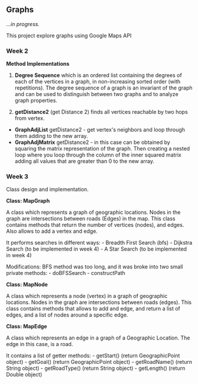 ## Graphs

_...in progress._

This project explore graphs using Google Maps API

### Week 2

**Method Implementations**

1. **Degree Sequence** which is an ordered list containing the degrees of each of the vertices in a graph, in non-increasing sorted order (with repetitions). The degree sequence of a graph is an invariant of the graph and can be used to distinguish between two graphs and to analyze graph properties.

2. **getDistance2** (get Distance 2) finds all vertices reachable by two hops from vertex.
  - **GraphAdjList** getDistance2 - get vertex's neighbors and loop through them adding to the new array.
  - **GraphAdjMatrix** getDistance2 - in this case can be obtained by squaring the matrix representation of the graph. Then creating a nested loop where you loop through the column of the inner squared matrix adding all values that are greater than 0 to the new array.

### Week 3

Class design and implementation.


**Class: MapGraph**

  A class which represents a graph of geographic locations.
  Nodes in the graph are intersections between roads (Edges) in the map.
  This class contains methods that return the number of vertices (nodes), and edges.
  Also allows to add a vertex and edge.

  It performs searches in different ways:
    - Breadth First Search (bfs)
    - Dijkstra Search (to be implemented in week 4)
    - A Star Search (to be implemented in week 4)

  Modifications: BFS method was too long, and it was broke into two small private methods:
    - doBFSSearch
    - constructPath

**Class: MapNode**

  A class which represents a node (vertex) in a graph of geographic locations.
  Nodes in the graph are intersections between roads (edges).
  This class contains methods that allows to add and edge, and return a list of edges, and a list of nodes around a specific edge.

**Class: MapEdge**

   A class which represents an edge in a graph of a Geographic Location.
   The edge in this case, is a road.

   It contains a list of getter methods:
    - getStart() (return GeographicPoint object)
    - getGoal() (return GeographicPoint object)
    - getRoadName() (return String object)
    - getRoadType() (return String object)
    - getLength() (return Double object)
